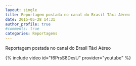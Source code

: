 ```yaml
---
layout: single
title: Reportagem postada no canal do Brasil Táxi Aéreo
date: 2015-05-28 14:31
author_profile: true
#comments: true
categories: Reportagens
---
```


Reportagem postada no canal do Brasil Táxi Aéreo 

{% include video id="f6PrsS8DxsU" provider="youtube" %}
